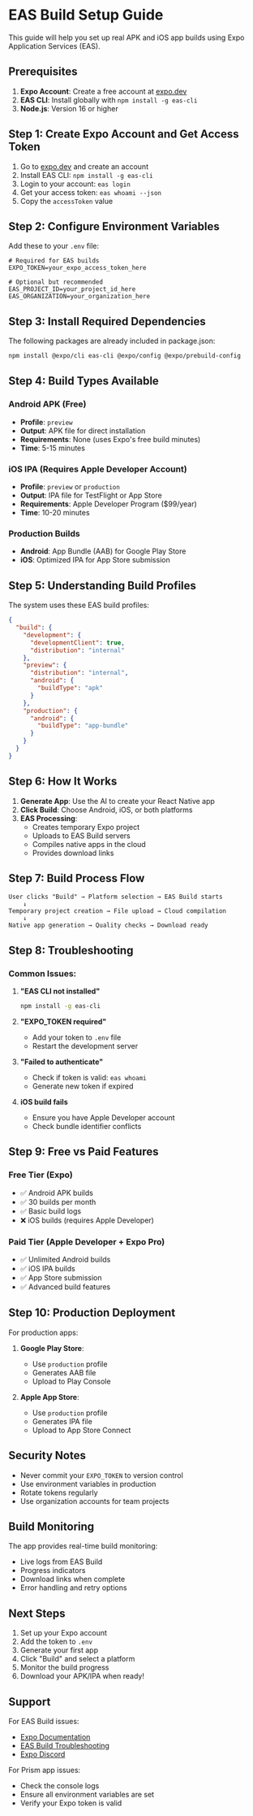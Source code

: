 # EAS Build Setup Guide

This guide will help you set up real APK and iOS app builds using Expo Application Services (EAS).

## Prerequisites

1. **Expo Account**: Create a free account at [expo.dev](https://expo.dev)
2. **EAS CLI**: Install globally with `npm install -g eas-cli`
3. **Node.js**: Version 16 or higher

## Step 1: Create Expo Account and Get Access Token

1. Go to [expo.dev](https://expo.dev) and create an account
2. Install EAS CLI: `npm install -g eas-cli`
3. Login to your account: `eas login`
4. Get your access token: `eas whoami --json`
5. Copy the `accessToken` value

## Step 2: Configure Environment Variables

Add these to your `.env` file:

```env
# Required for EAS builds
EXPO_TOKEN=your_expo_access_token_here

# Optional but recommended
EAS_PROJECT_ID=your_project_id_here
EAS_ORGANIZATION=your_organization_here
```

## Step 3: Install Required Dependencies

The following packages are already included in package.json:

```bash
npm install @expo/cli eas-cli @expo/config @expo/prebuild-config
```

## Step 4: Build Types Available

### Android APK (Free)
- **Profile**: `preview`
- **Output**: APK file for direct installation
- **Requirements**: None (uses Expo's free build minutes)
- **Time**: 5-15 minutes

### iOS IPA (Requires Apple Developer Account)
- **Profile**: `preview` or `production`
- **Output**: IPA file for TestFlight or App Store
- **Requirements**: Apple Developer Program ($99/year)
- **Time**: 10-20 minutes

### Production Builds
- **Android**: App Bundle (AAB) for Google Play Store
- **iOS**: Optimized IPA for App Store submission

## Step 5: Understanding Build Profiles

The system uses these EAS build profiles:

```json
{
  "build": {
    "development": {
      "developmentClient": true,
      "distribution": "internal"
    },
    "preview": {
      "distribution": "internal",
      "android": {
        "buildType": "apk"
      }
    },
    "production": {
      "android": {
        "buildType": "app-bundle"
      }
    }
  }
}
```

## Step 6: How It Works

1. **Generate App**: Use the AI to create your React Native app
2. **Click Build**: Choose Android, iOS, or both platforms
3. **EAS Processing**: 
   - Creates temporary Expo project
   - Uploads to EAS Build servers
   - Compiles native apps in the cloud
   - Provides download links

## Step 7: Build Process Flow

```
User clicks "Build" → Platform selection → EAS Build starts
    ↓
Temporary project creation → File upload → Cloud compilation
    ↓
Native app generation → Quality checks → Download ready
```

## Step 8: Troubleshooting

### Common Issues:

1. **"EAS CLI not installed"**
   ```bash
   npm install -g eas-cli
   ```

2. **"EXPO_TOKEN required"**
   - Add your token to `.env` file
   - Restart the development server

3. **"Failed to authenticate"**
   - Check if token is valid: `eas whoami`
   - Generate new token if expired

4. **iOS build fails**
   - Ensure you have Apple Developer account
   - Check bundle identifier conflicts

## Step 9: Free vs Paid Features

### Free Tier (Expo)
- ✅ Android APK builds
- ✅ 30 builds per month
- ✅ Basic build logs
- ❌ iOS builds (requires Apple Developer)

### Paid Tier (Apple Developer + Expo Pro)
- ✅ Unlimited Android builds
- ✅ iOS IPA builds
- ✅ App Store submission
- ✅ Advanced build features

## Step 10: Production Deployment

For production apps:

1. **Google Play Store**:
   - Use `production` profile
   - Generates AAB file
   - Upload to Play Console

2. **Apple App Store**:
   - Use `production` profile
   - Generates IPA file
   - Upload to App Store Connect

## Security Notes

- Never commit your `EXPO_TOKEN` to version control
- Use environment variables in production
- Rotate tokens regularly
- Use organization accounts for team projects

## Build Monitoring

The app provides real-time build monitoring:
- Live logs from EAS Build
- Progress indicators
- Download links when complete
- Error handling and retry options

## Next Steps

1. Set up your Expo account
2. Add the token to `.env`
3. Generate your first app
4. Click "Build" and select a platform
5. Monitor the build progress
6. Download your APK/IPA when ready!

## Support

For EAS Build issues:
- [Expo Documentation](https://docs.expo.dev/build/introduction/)
- [EAS Build Troubleshooting](https://docs.expo.dev/build/troubleshooting/)
- [Expo Discord](https://discord.gg/expo)

For Prism app issues:
- Check the console logs
- Ensure all environment variables are set
- Verify your Expo token is valid 